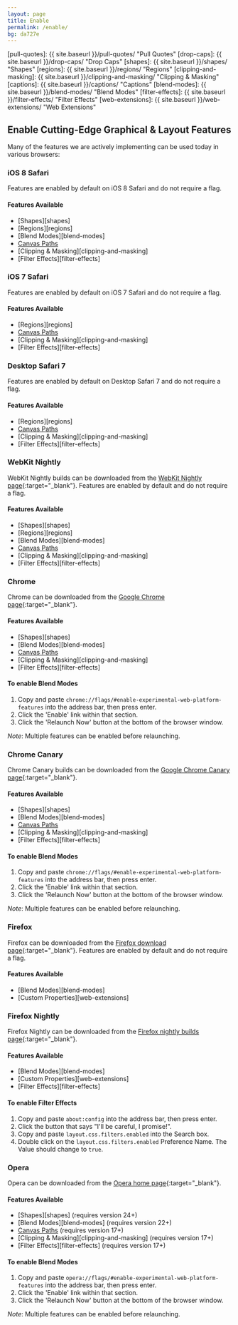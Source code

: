 ```yaml
---
layout: page
title: Enable
permalink: /enable/
bg: da727e
---
```


[pull-quotes]: {{ site.baseurl }}/pull-quotes/ "Pull Quotes"
[drop-caps]: {{ site.baseurl }}/drop-caps/ "Drop Caps"
[shapes]: {{ site.baseurl }}/shapes/ "Shapes"
[regions]: {{ site.baseurl }}/regions/ "Regions"
[clipping-and-masking]: {{ site.baseurl }}/clipping-and-masking/ "Clipping & Masking"
[captions]: {{ site.baseurl }}/captions/ "Captions"
[blend-modes]: {{ site.baseurl }}/blend-modes/ "Blend Modes"
[filter-effects]: {{ site.baseurl }}/filter-effects/ "Filter Effects"
[web-extensions]: {{ site.baseurl }}/web-extensions/ "Web Extensions"

## Enable Cutting-Edge Graphical &amp; Layout Features

Many of the features we are actively implementing can be used today in various browsers:

### iOS 8 Safari

Features are enabled by default on iOS 8 Safari and do not require a flag.

#### Features Available
* [Shapes][shapes]
* [Regions][regions]
* [Blend Modes][blend-modes]
* [Canvas Paths](http://blogs.adobe.com/webplatform/2013/09/18/ios-7-safari-new-web-platform-features/)
* [Clipping & Masking][clipping-and-masking]
* [Filter Effects][filter-effects]

### iOS 7 Safari

Features are enabled by default on iOS 7 Safari and do not require a flag.

#### Features Available
* [Regions][regions]
* [Canvas Paths](http://blogs.adobe.com/webplatform/2013/09/18/ios-7-safari-new-web-platform-features/)
* [Clipping & Masking][clipping-and-masking]
* [Filter Effects][filter-effects]

### Desktop Safari 7

Features are enabled by default on Desktop Safari 7 and do not require a flag.

#### Features Available
* [Regions][regions]
* [Canvas Paths](http://blogs.adobe.com/webplatform/2013/09/18/ios-7-safari-new-web-platform-features/)
* [Clipping & Masking][clipping-and-masking]
* [Filter Effects][filter-effects]

### WebKit Nightly

WebKit Nightly builds can be downloaded from the [WebKit Nightly page](http://nightly.webkit.org/){:target="_blank"}. Features are enabled by default and do not require a flag.

#### Features Available
* [Shapes][shapes]
* [Regions][regions]
* [Blend Modes][blend-modes]
* [Canvas Paths](http://blogs.adobe.com/webplatform/2013/09/18/ios-7-safari-new-web-platform-features/)
* [Clipping & Masking][clipping-and-masking]
* [Filter Effects][filter-effects]

### Chrome

Chrome can be downloaded from the [Google Chrome page](https://www.google.com/intl/en/chrome/browser/){:target="_blank"}.

#### Features Available
* [Shapes][shapes]
* [Blend Modes][blend-modes]
* [Canvas Paths](http://blogs.adobe.com/webplatform/2013/09/18/ios-7-safari-new-web-platform-features/)
* [Clipping & Masking][clipping-and-masking]
* [Filter Effects][filter-effects]

#### To enable Blend Modes
1. Copy and paste `chrome://flags/#enable-experimental-web-platform-features` into the address bar, then press enter.
2. Click the 'Enable' link within that section.
3. Click the 'Relaunch Now' button at the bottom of the browser window.

*Note*: Multiple features can be enabled before relaunching.

### Chrome Canary

Chrome Canary builds can be downloaded from the [Google Chrome Canary page](https://www.google.com/intl/en/chrome/browser/canary.html){:target="_blank"}.

#### Features Available
* [Shapes][shapes]
* [Blend Modes][blend-modes]
* [Canvas Paths](http://blogs.adobe.com/webplatform/2013/09/18/ios-7-safari-new-web-platform-features/)
* [Clipping & Masking][clipping-and-masking]
* [Filter Effects][filter-effects]

#### To enable Blend Modes
1. Copy and paste `chrome://flags/#enable-experimental-web-platform-features` into the address bar, then press enter.
2. Click the 'Enable' link within that section.
3. Click the 'Relaunch Now' button at the bottom of the browser window.

*Note*: Multiple features can be enabled before relaunching.

### Firefox

Firefox can be downloaded from the [Firefox download page](http://www.mozilla.org/en-US/firefox/new/){:target="_blank"}.
Features are enabled by default and do not require a flag.

#### Features Available
* [Blend Modes][blend-modes]
* [Custom Properties][web-extensions]

### Firefox Nightly

Firefox Nightly can be downloaded from the [Firefox nightly builds page](https://nightly.mozilla.org/){:target="_blank"}.

#### Features Available
* [Blend Modes][blend-modes]
* [Custom Properties][web-extensions]
* [Filter Effects][filter-effects]

#### To enable Filter Effects
1. Copy and paste `about:config` into the address bar, then press enter.
2. Click the button that says "I'll be careful, I promise!".
3. Copy and paste `layout.css.filters.enabled` into the Search box.
4. Double click on the `layout.css.filters.enabled` Preference Name. The Value should change to `true`.

### Opera

Opera can be downloaded from the [Opera home page](http://www.opera.com/){:target="_blank"}.

#### Features Available

* [Shapes][shapes] (requires version 24+)
* [Blend Modes][blend-modes] (requires version 22+)
* [Canvas Paths](http://blogs.adobe.com/webplatform/2013/09/18/ios-7-safari-new-web-platform-features/) (requires version 17+)
* [Clipping & Masking][clipping-and-masking] (requires version 17+)
* [Filter Effects][filter-effects] (requires version 17+)

#### To enable Blend Modes
1. Copy and paste `opera://flags/#enable-experimental-web-platform-features` into the address bar, then press enter.
2. Click the 'Enable' link within that section.
3. Click the 'Relaunch Now' button at the bottom of the browser window.

*Note*: Multiple features can be enabled before relaunching.
